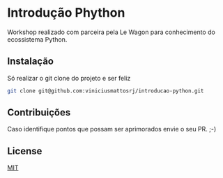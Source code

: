 # Introdução Phython

Workshop realizado com parceira pela Le Wagon para conhecimento do ecossistema Python. 

## Instalação

Só realizar o git clone do projeto e ser feliz
```bash
git clone git@github.com:viniciusmattosrj/introducao-python.git
```

## Contribuições
Caso identifique pontos
que possam ser aprimorados envie o seu PR. ;-)


## License
[MIT](https://choosealicense.com/licenses/mit/)
